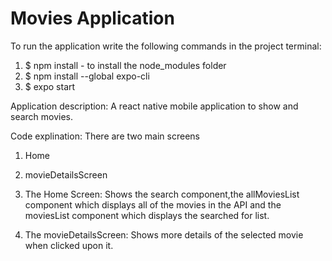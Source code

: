 # Movies Application

To run the application write the following commands in the project terminal:
1. $ npm install - to install the node_modules folder
2. $ npm install --global expo-cli
3. $ expo start

Application description: 
A react native mobile application to show and search movies.

Code explination: 
There are two main screens 
1. Home
2. movieDetailsScreen 

1. The Home Screen: Shows the search component,the allMoviesList component which displays all of the movies in the API and the moviesList component which displays the searched for list.
2. The movieDetailsScreen: Shows more details of the selected movie when clicked upon it.
